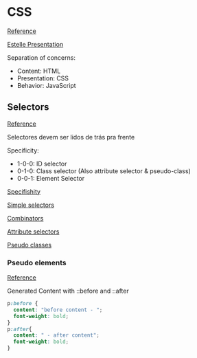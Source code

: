 # CSS

[Reference](https://developer.mozilla.org/en-US/docs/Web/CSS/Reference)

[Estelle Presentation](https://estelle.github.io/cssmastery)

Separation of concerns:

- Content: HTML
- Presentation: CSS
- Behavior: JavaScript

## Selectors

[Reference](https://developer.mozilla.org/en-US/docs/Web/CSS/CSS_Selectors)

Selectores devem ser lidos de trás pra frente

Specificity:

- 1-0-0: ID selector
- 0-1-0: Class selector (Also attribute selector & pseudo-class)
- 0-0-1: Element Selector

[Specifishity](http://specifishity.com/specifishity.pdf)

[Simple selectors](https://developer.mozilla.org/en-US/docs/Web/CSS/CSS_Selectors#Simple_selectors)

[Combinators](https://developer.mozilla.org/en-US/docs/Web/CSS/CSS_Selectors#Combinators)

[Attribute selectors](https://developer.mozilla.org/en-US/docs/Web/CSS/Attribute_selectors)

[Pseudo classes](https://developer.mozilla.org/en-US/docs/Web/CSS/Pseudo-classes)

### Pseudo elements

[Reference](https://developer.mozilla.org/en-US/docs/Web/CSS/Pseudo-elements)

Generated Content with ::before and ::after

```css
p:before {
  content: "before content - ";
  font-weight: bold;
}
p:after{
  content: " - after content";
  font-weight: bold;
}
```
